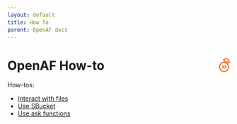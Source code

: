 ```yaml
---
layout: default
title: How To
parent: OpenAF docs
---
```


# OpenAF How-to<a href="/"><img align="right" src="/images/openaf_small.png"></a>

How-tos:

* [Interact with files](Use-files.md)
* [Use SBucket](Use-sbucket.md)
* [Use ask functions](Use-ask.md)